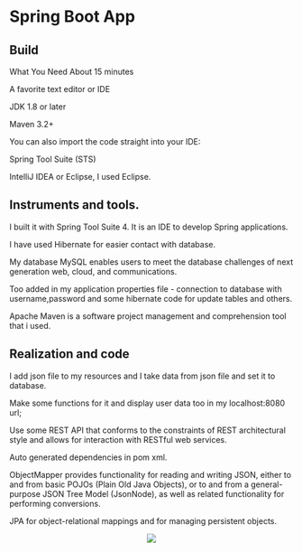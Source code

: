 # Spring Boot App
## Build

What You Need About 15 minutes                                                                                       

A favorite text editor or IDE

JDK 1.8 or later

Maven 3.2+

You can also import the code straight into your IDE:

Spring Tool Suite (STS)

IntelliJ IDEA or Eclipse, I used Eclipse.

## Instruments and tools.

I built it with Spring Tool Suite 4. It is an IDE to develop Spring applications.</br>

I have used Hibernate for easier contact with database.</br>

My database MySQL enables users to meet the database challenges of next generation web, cloud, and communications.</br>

Too added in my application properties file - connection to database with username,password and some hibernate code for update tables and others.</br>

Apache Maven is a software project management and comprehension tool that i used.</br>

## Realization and code
I add json file to my resources and I take data from json file and set it to database.

Make some functions for it and display user data too in my localhost:8080 url;

Use some REST API that conforms to the constraints of REST architectural style and allows for interaction with RESTful web services.

Auto generated dependencies in pom xml.

ObjectMapper provides functionality for reading and writing JSON, either to and from basic POJOs (Plain Old Java Objects), or to and from a general-purpose JSON Tree Model (JsonNode), as well as related functionality for performing conversions.

JPA for object-relational mappings and for managing persistent objects.

<p align="center">
  <img src="https://user-images.githubusercontent.com/60616319/199331097-40a1da20-f549-4c37-86a8-74b18ce4745c.png"/>
  </p>   
